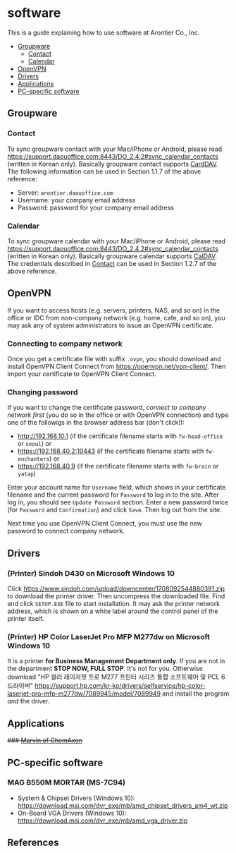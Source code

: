 # software

This is a guide explaining how to use software at Arontier Co., Inc.

* [Groupware](#groupware)
  * [Contact](#contact) 
  * [Calendar](#calendar) 
* [OpenVPN](#openvpn)
* [Drivers](#drivers)
* [Applications](#applications)
* [PC-specific software](#pc-specific-software)

## Groupware 

### Contact

To sync groupware contact with your Mac/iPhone or Android, please read https://support.daouoffice.com:8443/DO_2.4.2#sync_calendar_contacts (written in Korean only).
Basically groupware contact supports [CardDAV](https://en.wikipedia.org/wiki/CardDAV). 
The following information can be used in Section 1.1.7 of the above reference:

* Server: `arontier.daouoffice.com`
* Username: your company email address
* Password: password for your company email address

### Calendar

To sync groupware calendar with your Mac/iPhone or Android, please read https://support.daouoffice.com:8443/DO_2.4.2#sync_calendar_contacts (written in Korean only).
Basically groupware calendar supports [CalDAV](https://en.wikipedia.org/wiki/CalDAV).
The credentials described in [Contact](#contact) can be used in Section 1.2.7 of the above reference.

## OpenVPN

If you want to access hosts (e.g. servers, printers, NAS, and so on) in the office or IDC
from non-company network (e.g. home, cafe, and so on),
you may ask any of system administrators to issue an OpenVPN certificate.

### Connecting to company network

Once you get a certificate file with suffix `.ovpn`, you should download
and install OpenVPN Client Connect from https://openvpn.net/vpn-client/.
Then import your certificate to OpenVPN Client Connect.

### Changing password

If you want to change the certificate password, *connect to company network first*
(you do so in the office or with OpenVPN connection) and type one of the followigs in the browser address bar (don't click!):

* http://192.168.10.1 (if the certificate filename starts with `fw-head-office` or `seoul`) or 
* https://192.168.40.2:10443 (if the certificate filename starts with `fw-enchanters`) or 
* https://192.168.40.9 (if the certificate filename starts with `fw-brain` or `yatap`) 

Enter your account name for `Username` field, which shows in your certificate filename
and the current password for `Password` to log in to the site.
After log in, you should see `Update Password` section. 
Enter a new password twice (for `Password` and `Confirmation`) and click `Save`.
Then log out from the site.  

Next time you use OpenVPN Client Connect, you must use the new password to connect company network.

## Drivers

### (Printer) Sindoh D430 on Microsoft Windows 10

Click https://www.sindoh.com/upload/downcenter/1708092544880391.zip to download the printer driver.
Then uncompress the downloaded file. Find and click `SETUP.EXE` file to start installation.
It may ask the printer network address, which is shown on a white label around the control panel of the printer itself. 

<!--
Visit https://www.sindoh.com/downcenter/dc_list.do and search for D430.
Then select `PCL6 Driver(빠른설치)`, download, and install the driver.
-->

### (Printer) HP Color LaserJet Pro MFP M277dw on Microsoft Windows 10

It is a printer **for Business Management Department only**.
If you are not in the department **STOP NOW, FULL STOP**. It's not for you.
Otherwise download "HP 컬러 레이저젯 프로 M277 프린터 시리즈 통합 소프트웨어 및 PCL 6 드라이버" 
https://support.hp.com/kr-ko/drivers/selfservice/hp-color-laserjet-pro-mfp-m277dw/7089945/model/7089949
and install the program *and* the driver.

## Applications

~~### [Marvin of ChemAxon](files/marvin.pdf)~~

## PC-specific software

### MAG B550M MORTAR (MS-7C94)

* System & Chipset Drivers (Windows 10): https://download.msi.com/dvr_exe/mb/amd_chipset_drivers_am4_wt.zip
* On-Board VGA Drivers (Windows 10): https://download.msi.com/dvr_exe/mb/amd_vga_driver.zip

## References
